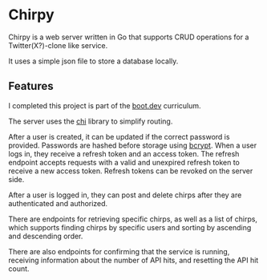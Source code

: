 # Chirpy

Chirpy is a web server written in Go that supports CRUD operations for a Twitter(X?)-clone like service.

It uses a simple json file to store a database locally.

## Features

I completed this project is part of the [boot.dev](https://www.boot.dev/) curriculum.

The server uses the [chi](https://github.com/go-chi/chi) library to simplify routing.

After a user is created, it can be updated if the correct password is provided. Passwords are hashed before storage using [bcrypt](https://pkg.go.dev/golang.org/x/crypto@v0.16.0/bcrypt). When a user logs in, they receive a refresh token and an access token. The refresh endpoint accepts requests with a valid and unexpired refresh token to receive a new access token. Refresh tokens can be revoked on the server side.

After a user is logged in, they can post and delete chirps after they are authenticated and authorized.

There are endpoints for retrieving specific chirps, as well as a list of chirps, which supports finding chirps by specific users and sorting by ascending and descending order.

There are also endpoints for confirming that the service is running, receiving information about the number of API hits, and resetting the API hit count.
